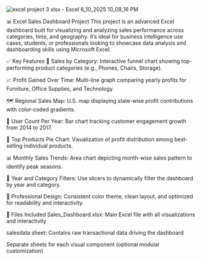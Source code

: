 ![excel project 3 xlsx - Excel 6_10_2025 10_09_16 PM](https://github.com/user-attachments/assets/db43bae6-0fd1-4b24-bddd-b81004c21fe2)

📊 Excel Sales Dashboard Project
This project is an advanced Excel dashboard built for visualizing and analyzing sales performance across categories, time, and geography. It’s ideal for business intelligence use cases, students, or professionals looking to showcase data analysis and dashboarding skills using Microsoft Excel.

✅ Key Features
📂 Sales by Category: Interactive funnel chart showing top-performing product categories (e.g., Phones, Chairs, Storage).

📈 Profit Gained Over Time: Multi-line graph comparing yearly profits for Furniture, Office Supplies, and Technology.

🗺️ Regional Sales Map: U.S. map displaying state-wise profit contributions with color-coded gradients.

👥 User Count Per Year: Bar chart tracking customer engagement growth from 2014 to 2017.

🥧 Top Products Pie Chart: Visualization of profit distribution among best-selling individual products.

📊 Monthly Sales Trends: Area chart depicting month-wise sales pattern to identify peak seasons.

📅 Year and Category Filters: Use slicers to dynamically filter the dashboard by year and category.

🎯 Professional Design: Consistent color theme, clean layout, and optimized for readability and interactivity.

📁 Files Included
Sales_Dashboard.xlsx: Main Excel file with all visualizations and interactivity

salesdata sheet: Contains raw transactional data driving the dashboard

Separate sheets for each visual component (optional modular customization)

